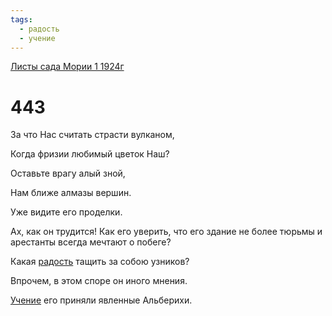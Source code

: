 ```yaml
---
tags:
  - радость
  - учение
---
```


[Листы сада Мории 1 1924г](/agni/1924)

# 443
За что Нас считать страсти вулканом,   

Когда фризии любимый цветок Наш?   

Оставьте врагу алый зной,   

Нам ближе алмазы вершин.   

Уже видите его проделки.   

Ах, как он трудится! Как его уверить, что его здание не более тюрьмы и арестанты всегда мечтают о побеге?   

Какая [радость](/tag/#радость) тащить за собою узников?   

Впрочем, в этом споре он иного мнения.   

[Учение](/tag/#учение) его приняли явленные Альберихи.   

